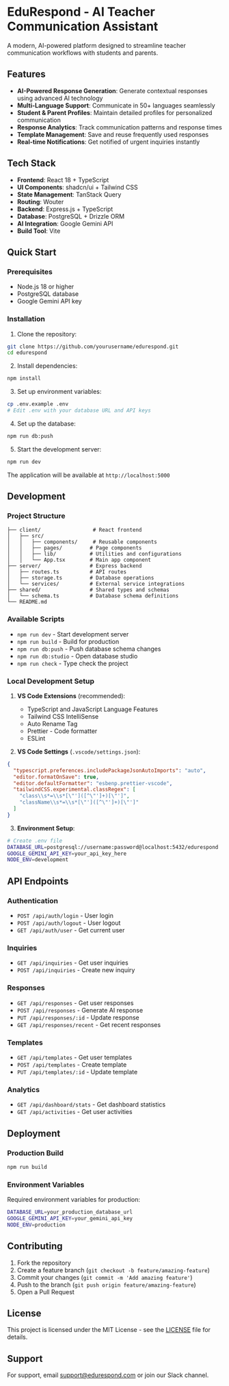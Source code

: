 # EduRespond - AI Teacher Communication Assistant

A modern, AI-powered platform designed to streamline teacher communication workflows with students and parents.

## Features

- **AI-Powered Response Generation**: Generate contextual responses using advanced AI technology
- **Multi-Language Support**: Communicate in 50+ languages seamlessly
- **Student & Parent Profiles**: Maintain detailed profiles for personalized communication
- **Response Analytics**: Track communication patterns and response times
- **Template Management**: Save and reuse frequently used responses
- **Real-time Notifications**: Get notified of urgent inquiries instantly

## Tech Stack

- **Frontend**: React 18 + TypeScript
- **UI Components**: shadcn/ui + Tailwind CSS
- **State Management**: TanStack Query
- **Routing**: Wouter
- **Backend**: Express.js + TypeScript
- **Database**: PostgreSQL + Drizzle ORM
- **AI Integration**: Google Gemini API
- **Build Tool**: Vite

## Quick Start

### Prerequisites

- Node.js 18 or higher
- PostgreSQL database
- Google Gemini API key

### Installation

1. Clone the repository:
```bash
git clone https://github.com/yourusername/edurespond.git
cd edurespond
```

2. Install dependencies:
```bash
npm install
```

3. Set up environment variables:
```bash
cp .env.example .env
# Edit .env with your database URL and API keys
```

4. Set up the database:
```bash
npm run db:push
```

5. Start the development server:
```bash
npm run dev
```

The application will be available at `http://localhost:5000`

## Development

### Project Structure

```
├── client/                 # React frontend
│   ├── src/
│   │   ├── components/     # Reusable components
│   │   ├── pages/         # Page components
│   │   ├── lib/           # Utilities and configurations
│   │   └── App.tsx        # Main app component
├── server/                # Express backend
│   ├── routes.ts          # API routes
│   ├── storage.ts         # Database operations
│   └── services/          # External service integrations
├── shared/                # Shared types and schemas
│   └── schema.ts          # Database schema definitions
└── README.md
```

### Available Scripts

- `npm run dev` - Start development server
- `npm run build` - Build for production
- `npm run db:push` - Push database schema changes
- `npm run db:studio` - Open database studio
- `npm run check` - Type check the project

### Local Development Setup

1. **VS Code Extensions** (recommended):
   - TypeScript and JavaScript Language Features
   - Tailwind CSS IntelliSense
   - Auto Rename Tag
   - Prettier - Code formatter
   - ESLint

2. **VS Code Settings** (`.vscode/settings.json`):
```json
{
  "typescript.preferences.includePackageJsonAutoImports": "auto",
  "editor.formatOnSave": true,
  "editor.defaultFormatter": "esbenp.prettier-vscode",
  "tailwindCSS.experimental.classRegex": [
    "class\\s*=\\s*[\"']([^\"']+)[\"']",
    "className\\s*=\\s*[\"']([^\"']+)[\"']"
  ]
}
```

3. **Environment Setup**:
```bash
# Create .env file
DATABASE_URL=postgresql://username:password@localhost:5432/edurespond
GOOGLE_GEMINI_API_KEY=your_api_key_here
NODE_ENV=development
```

## API Endpoints

### Authentication
- `POST /api/auth/login` - User login
- `POST /api/auth/logout` - User logout
- `GET /api/auth/user` - Get current user

### Inquiries
- `GET /api/inquiries` - Get user inquiries
- `POST /api/inquiries` - Create new inquiry

### Responses
- `GET /api/responses` - Get user responses
- `POST /api/responses` - Generate AI response
- `PUT /api/responses/:id` - Update response
- `GET /api/responses/recent` - Get recent responses

### Templates
- `GET /api/templates` - Get user templates
- `POST /api/templates` - Create template
- `PUT /api/templates/:id` - Update template

### Analytics
- `GET /api/dashboard/stats` - Get dashboard statistics
- `GET /api/activities` - Get user activities

## Deployment

### Production Build

```bash
npm run build
```

### Environment Variables

Required environment variables for production:

```bash
DATABASE_URL=your_production_database_url
GOOGLE_GEMINI_API_KEY=your_gemini_api_key
NODE_ENV=production
```

## Contributing

1. Fork the repository
2. Create a feature branch (`git checkout -b feature/amazing-feature`)
3. Commit your changes (`git commit -m 'Add amazing feature'`)
4. Push to the branch (`git push origin feature/amazing-feature`)
5. Open a Pull Request

## License

This project is licensed under the MIT License - see the [LICENSE](LICENSE) file for details.

## Support

For support, email support@edurespond.com or join our Slack channel.